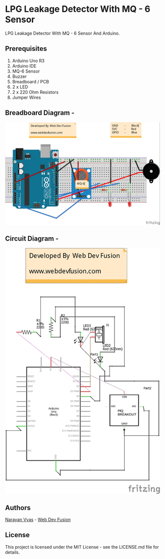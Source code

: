 # LPG Leakage Detector With MQ - 6 Sensor
LPG Leakage Detector With MQ - 6 Sensor And Arduino.

## Prerequisites
1. Arduino Uno R3
2. Arduino IDE
3. MQ-6 Sensor
4. Buzzer
5. Breadboard / PCB
6. 2 x LED
7. 2 x 220 Ohm Resistors
10. Jumper Wires

## Breadboard Diagram -
![Breadboard Diagram](https://github.com/narayanvyas/LPG-Gas-Leakage-Detector-With-MQ-6/blob/master/Graphical%20Diagram.jpeg)

## Circuit Diagram -
![Circuit Diagram](https://github.com/narayanvyas/LPG-Gas-Leakage-Detector-With-MQ-6/blob/master/Circuit%20Diagram.jpeg)

## Authors
[Narayan Vyas](https://www.narayanvyas.org) - [Web Dev Fusion](https://www.webdevfusion.com)

## License
This project is licensed under the MIT License - see the LICENSE.md file for details.